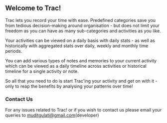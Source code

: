 ## Welcome to Trac!

Trac lets you record your time with ease. Predefined categories save you from tedious decision-making around organisation - but does not limit your freedom as you can have as many sub-categories and activities as you like. 

Your activities can be viewed on a daily basis with daily stats - as well as historically with aggregated stats over daily, weekly and monthly time periods. 

You can add various types of notes and memories to your current activity which can be viewed as a daily timeline across activities or historical timeline for a single activity or note. 

So all that you need to do is start Trac'ing your activity and get on with it - only to reap the benefits by analysing your patterns over time!

### Contact Us

For any issues related to Trac! or if you wish to contact us please email your queries to muditgulati@gmail.com(developer)


